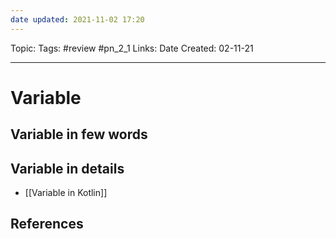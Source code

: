 ```yaml
---
date updated: 2021-11-02 17:20
---
```


Topic:
Tags: #review #pn_2_1
Links:
Date Created: 02-11-21

---

# Variable

## Variable in few words

## Variable in details

- [[Variable in Kotlin]]

## References
